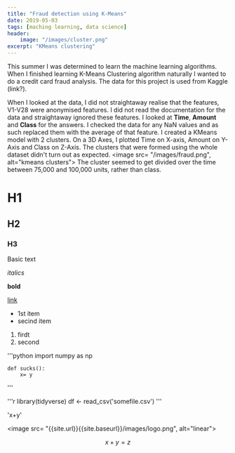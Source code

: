 ```yaml
---
title: "Fraud detection using K-Means"
date: 2019-05-03
tags: [maching learning, data science]
header: 
    image: "/images/cluster.png"
excerpt: "KMeans clustering"
---
```


This summer I was determined to learn the machine learning algorithms. When I finished learning
K-Means Clustering algorithm naturally I wanted to do a credit card fraud analysis. The data for this 
project is used from Kaggle (link?).

When I looked at the data, I did not straightaway realise that the features, V1-V28 were anonymised features.
I did not read the documentation for the data and straightaway ignored these features. I looked at **Time**, 
**Amount** and **Class** for the answers. I checked the data for any NaN values and as such replaced them with
the average of that feature. I created a KMeans model with 2 clusters. On a 3D Axes, I plotted Time on X-axis, Amount on Y-Axis and Class on Z-Axis. The clusters that were formed using the whole dataset didn't turn out as expected.
<image src= "/images/fraud.png", alt="kmeans clusters">
The cluster seemed to get divided over the time between 75,000 and 100,000 units, rather than class. 
# H1

## H2

### H3

Basic text

*italics*

**bold**

[link](hyperlink)

* 1st item
* secind item

1. firdt
2. second

'''python
    import numpy as np

    def sucks():
        x= y
'''

'''r
library(tidyverse)
df <- read_csv('somefile.csv')
'''

'x+y'

<image src= "{{site.url}}{{site.baseurl}}/images/logo.png", alt="linear">

$$x+y=z$$